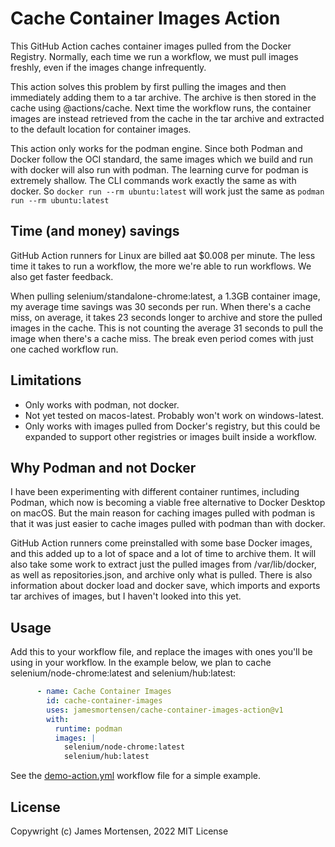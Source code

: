 # Cache Container Images Action

This GitHub Action caches container images pulled from the Docker Registry. Normally, each time we run a workflow, we must pull images freshly, even if the images change infrequently.

This action solves this problem by first pulling the images and then immediately adding them to a tar archive. The archive is then stored in the cache using @actions/cache. Next time the workflow runs, the container images are instead retrieved from the cache in the tar archive and extracted to the default location for container images.

This action only works for the podman engine. Since both Podman and Docker follow the OCI standard, the same images which we build and run with docker will also run with podman. The learning curve for podman is extremely shallow. The CLI commands work exactly the same as with docker. So `docker run --rm ubuntu:latest` will work just the same as `podman run --rm ubuntu:latest`

## Time (and money) savings

GitHub Action runners for Linux are billed aat $0.008 per minute. The less time it takes to run a workflow, the more we're able to run workflows. We also get faster feedback.

When pulling selenium/standalone-chrome:latest, a 1.3GB container image, my average time savings was 30 seconds per run. When there's a cache miss, on average, it takes 23 seconds longer to archive and store the pulled images in the cache. This is not counting the average 31 seconds to pull the image when there's a cache miss. The break even period comes with just one cached workflow run.

## Limitations

- Only works with podman, not docker.
- Not yet tested on macos-latest. Probably won't work on windows-latest.
- Only works with images pulled from Docker's registry, but this could be expanded to support other registries or images built inside a workflow.

## Why Podman and not Docker

I have been experimenting with different container runtimes, including Podman, which now is becoming a viable free alternative to Docker Desktop on macOS. But the main reason for caching images pulled with podman is that it was just easier to cache images pulled with podman than with docker.

GitHub Action runners come preinstalled with some base Docker images, and this added up to a lot of space and a lot of time to archive them. It will also take some work to extract just the pulled images from /var/lib/docker, as well as repositories.json, and archive only what is pulled.  There is also information about docker load and docker save, which imports and exports tar archives of images, but I haven't looked into this yet.

## Usage

Add this to your workflow file, and replace the images with ones you'll be using in your workflow. In the example below, we plan to cache selenium/node-chrome:latest and selenium/hub:latest:

```yaml
      - name: Cache Container Images
        id: cache-container-images
        uses: jamesmortensen/cache-container-images-action@v1
        with:
          runtime: podman
          images: |
            selenium/node-chrome:latest
            selenium/hub:latest
```

See the [demo-action.yml](https://github.com/jamesmortensen/cache-container-images-action/blob/master/.github/workflows/demo-action.yml) workflow file for a simple example. 

## License 

Copywright (c) James Mortensen, 2022 MIT License
